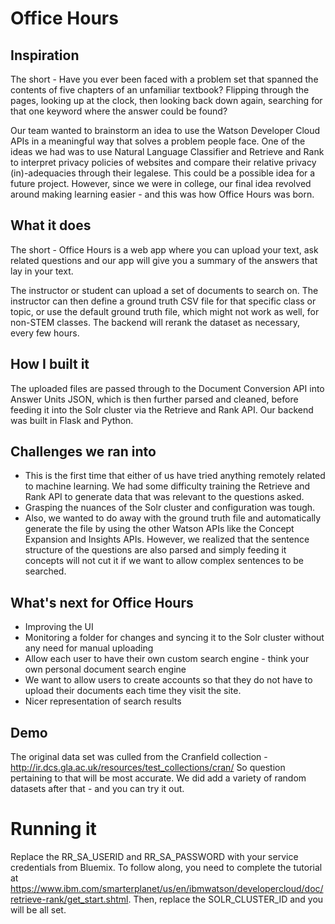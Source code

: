 # Office Hours

## Inspiration
The short - Have you ever been faced with a problem set that spanned the contents of five chapters of an unfamiliar textbook? Flipping through the pages, looking up at the clock, then looking back down again, searching for that one keyword where the answer could be found?

Our team wanted to brainstorm an idea  to use the Watson Developer Cloud APIs in a meaningful way that solves a problem people face. One of the ideas we had was to use Natural Language Classifier and Retrieve and Rank to interpret privacy policies of websites and compare their relative privacy (in)-adequacies through their legalese. This could be a possible idea for a future project. However, since we were in college, our final idea revolved around making learning easier - and this was how Office Hours was born.

## What it does
The short - Office Hours is a web app where you can upload your text, ask related questions and our app will give you a summary of the answers that lay in your text.

The instructor or student can upload a set of documents to search on. The instructor can then define a ground truth CSV file for that specific class or topic, or use the default ground truth file, which might not work as well, for non-STEM classes. The backend will rerank the dataset as necessary, every few hours. 

## How I built it
The uploaded files are passed through to the Document Conversion API into Answer Units JSON, which is then further parsed and cleaned, before feeding it into the Solr cluster via the Retrieve and Rank API. Our backend was built in Flask and Python.

## Challenges we ran into
- This is the first time that either of us have tried anything remotely related to machine learning. We had some difficulty training the Retrieve and Rank API to generate data that was relevant to the questions asked.
- Grasping the nuances of the Solr cluster and configuration was tough. 
- Also, we wanted to do away with the ground truth file and automatically generate the file by using the other Watson APIs like the Concept Expansion and Insights APIs. However, we realized that the sentence structure of the questions are also parsed and simply feeding it concepts will not cut it if we want to allow complex sentences to be searched.

## What's next for Office Hours
- Improving the UI
- Monitoring a folder for changes and syncing it to the Solr cluster without any need for manual uploading
- Allow each user to have their own custom search engine - think your own personal document search engine
- We want to allow users to create accounts so that they do not have to upload their documents each time they visit the site.
- Nicer representation of search results

## Demo
The original data set was culled from the Cranfield collection - http://ir.dcs.gla.ac.uk/resources/test_collections/cran/ So question pertaining to that will be most accurate. We did add a variety of random datasets after that - and you can try it out.

# Running it
Replace the RR_SA_USERID and RR_SA_PASSWORD with your service credentials from Bluemix. To follow along, you need to complete the tutorial at https://www.ibm.com/smarterplanet/us/en/ibmwatson/developercloud/doc/retrieve-rank/get_start.shtml. Then, replace the SOLR_CLUSTER_ID and you will be all set.
